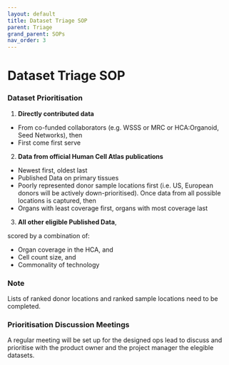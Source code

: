 ```yaml
---
layout: default
title: Dataset Triage SOP
parent: Triage
grand_parent: SOPs
nav_order: 3
---
```


# Dataset Triage SOP

### Dataset Prioritisation

1. **Directly contributed data** 
  - From co-funded collaborators (e.g. WSSS or MRC or HCA:Organoid, Seed Networks), then
  - First come first serve
 
 
2. **Data from official Human Cell Atlas publications**
  - Newest first, oldest last
  - Published Data on primary tissues
  - Poorly represented donor sample locations first (i.e. US, European donors will be actively down-prioritised). Once data from all possible locations is captured, then
  - Organs with least coverage first, organs with most coverage last
 
 
3. **All other eligible Published Data**, 

 scored by a combination of:

  - Organ coverage in the HCA, and
  - Cell count size, and
  - Commonality of technology

### Note
Lists of ranked donor locations and ranked sample locations need to be completed.

### Prioritisation Discussion Meetings

A regular meeting will be set up for the designed ops lead to discuss and prioritise with the product owner and the project manager the elegible datasets. 
